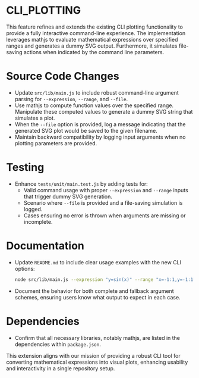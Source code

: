 # CLI_PLOTTING

This feature refines and extends the existing CLI plotting functionality to provide a fully interactive command-line experience. The implementation leverages mathjs to evaluate mathematical expressions over specified ranges and generates a dummy SVG output. Furthermore, it simulates file-saving actions when indicated by the command line parameters.

# Source Code Changes
- Update `src/lib/main.js` to include robust command-line argument parsing for `--expression`, `--range`, and `--file`.
- Use mathjs to compute function values over the specified range. Manipulate these computed values to generate a dummy SVG string that simulates a plot.
- When the `--file` option is provided, log a message indicating that the generated SVG plot would be saved to the given filename.
- Maintain backward compatibility by logging input arguments when no plotting parameters are provided.

# Testing
- Enhance `tests/unit/main.test.js` by adding tests for:
  - Valid command usage with proper `--expression` and `--range` inputs that trigger dummy SVG generation.
  - Scenario where `--file` is provided and a file-saving simulation is logged.
  - Cases ensuring no error is thrown when arguments are missing or incomplete.

# Documentation
- Update `README.md` to include clear usage examples with the new CLI options:
  ```bash
  node src/lib/main.js --expression "y=sin(x)" --range "x=-1:1,y=-1:1" --file output.svg
  ```
- Document the behavior for both complete and fallback argument schemes, ensuring users know what output to expect in each case.

# Dependencies
- Confirm that all necessary libraries, notably mathjs, are listed in the dependencies within `package.json`.

This extension aligns with our mission of providing a robust CLI tool for converting mathematical expressions into visual plots, enhancing usability and interactivity in a single repository setup.